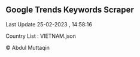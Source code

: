 

## Google Trends Keywords Scraper 
 
Last Update 25-02-2023 , 14:58:16

Country List :
VIETNAM.json



© Abdul Muttaqin 
